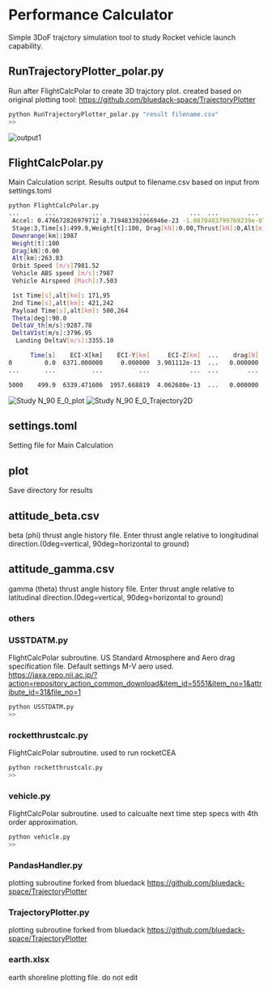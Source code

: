 # Performance Calculator
Simple 3DoF trajctory simulation tool to study Rocket vehicle launch capability.

## RunTrajectoryPlotter_polar.py
Run after FlightCalcPolar to create 3D trajctory plot.
created based on original plotting tool: https://github.com/bluedack-space/TrajectoryPlotter
```bash
python RunTrajectoryPlotter_polar.py "result filename.csv"
>>
```

![output1](https://user-images.githubusercontent.com/96937287/158642949-8f863e62-efaf-47c3-8ca8-49ae87976259.png)


## FlightCalcPolar.py
Main Calculation script. Results output to filename.csv based on input from settings.toml 
```bash
python FlightCalcPolar.py
...       ...          ...          ...           ...  ...        ...           ...            ...            ...
 Accel: 0.476672826979712 8.719483392066946e-23 -1.0870483799769239e-07
 Stage:3,Time[s]:499.9,Weight[t]:100, Drag[kN]:0.00,Thrust[kN]:0,Alt[m]:263830, Accel[m/s2]:0.86,Velocity[m/s]:7987
 Downrange[km]:1987
 Weight[t]:100
 Drag[kN]:0.00
 Alt[km]:263.83
 Orbit Speed [m/s]7981.52
 Vehicle ABS speed [m/s]:7987
 Vehicle Airspeed [Mach]:7.503

 1st Time[s],alt[km]: 171,95
 2nd Time[s],alt[km]: 421,242
 Payload Time[s],alt[km]: 500,264
 Theta[deg]:90.0
 DeltaV_th[m/s]:9287.78
 DeltaV1st[m/s]:3796.95
  Landing DeltaV[m/s]:3355.10

      Time[s]    ECI-X[km]    ECI-Y[km]     ECI-Z[km]  ...    drag[N]    Weight[kg]    Altitude[m]  Velocity[m/s]
0         0.0  6371.000000     0.000000  3.901112e-13  ...   0.000000  5.100000e+06       0.000000     465.000000
...       ...          ...          ...           ...  ...        ...           ...            ...            ...

5000    499.9  6339.471606  1957.668819  4.062680e-13  ...   0.000000  1.000000e+05  263830.016153    7987.184431
```

![Study N_90 E_0_plot](https://user-images.githubusercontent.com/96937287/158643120-e0c20ddf-f21f-4745-9fb4-12f9af693b5e.jpg)
![Study N_90 E_0_Trajectory2D](https://user-images.githubusercontent.com/96937287/158643153-4560d1e4-2633-4023-8a36-e4877d8737fa.jpg)



## settings.toml
Setting file for Main Calculation

## plot
Save directory for results

## attitude_beta.csv
beta (phi) thrust angle history file. Enter thrust angle relative to longitudinal direction.(0deg=vertical, 90deg=horizontal to ground)

## attitude_gamma.csv
gamma (theta) thrust angle history file. Enter thrust angle relative to latitudinal direction.(0deg=vertical, 90deg=horizontal to ground)





### others
### USSTDATM.py
FlightCalcPolar subroutine. US Standard Atmosphere and Aero drag specification file.
Default settings M-V aero used. 
https://jaxa.repo.nii.ac.jp/?action=repository_action_common_download&item_id=5551&item_no=1&attribute_id=31&file_no=1

```bash
python USSTDATM.py
>>
```

### rocketthrustcalc.py
FlightCalcPolar subroutine. used to run rocketCEA
```bash
python rocketthrustcalc.py
>>
```

### vehicle.py
FlightCalcPolar subroutine. used to calcualte next time step specs with 4th order approximation.
```bash
python vehicle.py
>>
```

### PandasHandler.py
plotting subroutine forked from bluedack https://github.com/bluedack-space/TrajectoryPlotter

### TrajectoryPlotter.py
plotting subroutine forked from bluedack https://github.com/bluedack-space/TrajectoryPlotter

### earth.xlsx
earth shoreline plotting file. do not edit

